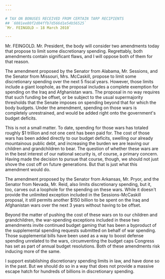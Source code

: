 ```yaml
---
---

# TAX ON BONUSES RECEIVED FROM CERTAIN TARP RECIPIENTS
## `6081ee80f2d04ffb7d566d1e54b56525`
`Mr. FEINGOLD — 18 March 2010`

---
```



Mr. FEINGOLD. Mr. President, the body will consider two amendments 
today that propose to limit some discretionary spending. Regrettably, 
both amendments contain significant flaws, and I will oppose both of 
them for that reason.

The amendment proposed by the Senator from Alabama, Mr. Sessions, and 
the Senator from Missouri, Mrs. McCaskill, propose to limit some 
discretionary spending over the next 5 fiscal years. However, those 
limits include a giant loophole, as the proposal includes a complete 
exemption for spending on the Iraq and Afghanistan wars. The proposal 
in no way requires that such funding be offset, or be subject to the 
usual supermajority thresholds that the Senate imposes on spending 
beyond that for which the body budgets. Under the amendment, spending 
on those wars is completely unrestrained, and would be added right onto 
the government's budget deficits.

This is not a small matter. To date, spending for those wars has 
totaled roughly $1 trillion and not one cent has been paid for. The 
cost of those wars has been added directly to our budget deficits, 
swelling our already mountainous public debt, and increasing the burden 
we are leaving our children and grandchildren to bear. The question of 
whether these wars are in the best interest of our national security 
is, of course, a primary concern. Having made the decision to pursue 
that course, though, we should not just shove the cost off on future 
generations. But that is just what this amendment would do.

The amendment proposed by the Senator from Arkansas, Mr. Pryor, and 
the Senator from Nevada, Mr. Reid, also limits discretionary spending, 
but it, too, carves out a loophole for the spending on these wars. 
While it doesn't provide the unlimited exception included in the 
Sessions-McCaskill proposal, it still permits another $150 billion to 
be spent on the Iraq and Afghanistan wars over the next 3 years without 
having to be offset.

Beyond the matter of pushing the cost of these wars on to our 
children and grandchildren, the war-spending exceptions included in 
these two amendments invite continued budget gaming that has been a 
byproduct of the supplemental spending requests submitted on behalf of 
war spending. Those supplemental bills have been used as a way to boost 
defense spending unrelated to the wars, circumventing the budget caps 
Congress has set as part of annual budget resolutions. Both of these 
amendments risk inducing more of the same.

I support establishing discretionary spending limits in law, and have 
done so in the past. But we should do so in a way that does not provide 
a massive escape hatch for hundreds of billions in discretionary 
spending.